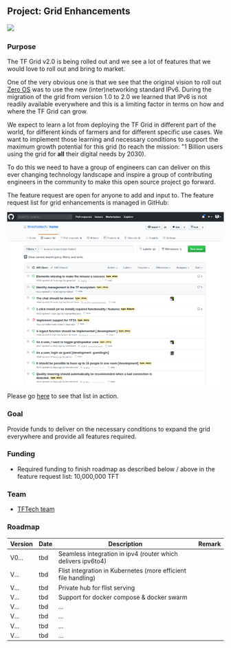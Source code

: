 ## Project: Grid Enhancements

![](cap2layer.png)

### Purpose

The TF Grid v2.0 is being rolled out and we see a lot of features that we would love to roll out and bring to market.  

One of the very obvious one is that we see that the original vision to roll out [Zero OS](https://github.com/threefoldtech/zos) was to use the new (inter)networking standard IPv6.  During the migration of the grid from version 1.0 to 2.0 we learned that IPv6 is not readily available everywhere and this is a limiting factor in terms on how and where the TF Grid can grow.

We expect to learn a lot from deploying the TF Grid in different part of the world, for different kinds of farmers and for different specific use cases.  We want to implement those learning and necessary conditions to support the maximum growth potential for this grid (to reach the mission: "1 Billion users using the grid for **all** their digital needs by 2030).

To do this we need to have a group of engineers can can deliver on this ever changing technology landscape and inspire a group of contributing engineers in the community to make this open source project go forward.

The feature request are open for anyone to add and input to. The feature request list for grid enhancements is managed in GitHub:

![](./img/github_feature_requests.png)

Please go [here](https://github.com/threefoldtech/home/issues?q=is%3Aissue+is%3Aopen+type%3Afeature) to see that list in action.

### Goal

Provide funds to deliver on the necessary conditions to expand the grid everywhere and provide all features required.

### Funding

- Required funding to finish roadmap as described below / above in the feature request list: 10,000,000 TFT

### Team

- [TFTech team](https://threefold.tech/)


### Roadmap

| Version         | Date   | Description | Remark |
|:-------------|--------|-------------|-----------------|
| V0... |  tbd | Seamless integration in ipv4 (router which delivers ipv6to4) |  |
| V... |  tbd | Flist integration in Kubernetes (more efficient file handling) |  |
| V... |  tbd | Private hub for flist serving |  |
| V... |  tbd | Support for docker compose & docker swarm |  |
| V... |  tbd | ... |  |
| V... |  tbd | ... |  |
| V... |  tbd | ... |  |
| V... |  tbd | ... |  |


